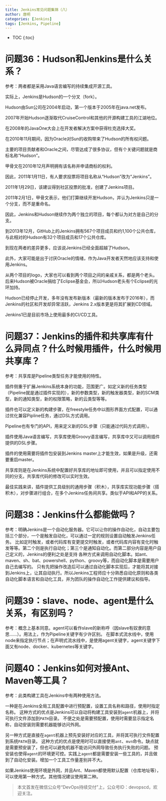 ```yaml
---
title: Jenkins常见问题集锦（八）
author: 唐明
categories: [Jenkins]
tags: [Jenkins, Pipeline]
---
```

* TOC
{:toc}

# 问题36：Hudson和Jenkins是什么关系？

参考：两者都是采用Java语言编写的持续集成开源工具。

实际上，Jenkins是Hudson的一个分叉（fork）。

<!--以上为摘要内容-->

Hudson由Sun公司在2004年启动，第一个版本于2005年在java.net发布。

2007年开始Hudson逐渐取代CruiseControl和其他的开源构建工具的江湖地位。

在2008年的JavaOne大会上在开发者解决方案中获得杜克选择大奖。

在2010年11月期间，因为Oracle对Sun的收购带来了Hudson的所有权问题。

主要的项目贡献者和Oracle之间，尽管达成了很多协议，但有个关键问题就是商标名称“Hudson”。

甲骨文在2010年12月声明拥有该名称并申请商标的权利。

因此，2011年1月11日，有人要求投票将项目名称从“Hudson”改为“Jenkins”。

2011年1月29日，该建议得到社区投票的批准，创建了Jenkins项目。

2011年2月1日，甲骨文表示，他们打算继续开发Hudson，并认为Jenkins只是一个分支，而不是重命名。

因此，Jenkins和Hudson继续作为两个独立的项目，每个都认为对方是自己的分支。

到2013年12月，GitHub上的Jenkins拥有567个项目成员和约1,100个公共仓库，与此相对的Hudson有32个项目成员和17个公共仓库。

到现在两者的差异更多，应该说Jenkins已经全面超越了Hudson。

此外，大家可能是出于讨厌Oracle的情绪，作为Java开发者天然地应该支持和使用Jenkins。

从两个项目的logo，大家也可以看到两个项目之间的亲戚关系，都是两个老头。后来Hudson被Oracle捐给了Eclipse基金会，所以Hudson老头有个Eclipse的光环加持。

Hudson已经停止开发，多年没有发布新版本（最新的版本发布于2016年），而Jenkins的社区和开发却异常活跃，Jenkins 2.x版本更是将其扩展到CD领域。

Jenkins1已是目前市场上使用最多的CI/CD工具。


# 问题37：Jenkins的插件和共享库有什么异同点？什么时候用插件，什么时候用共享库？

参考：共享库是Pipeline类型任务才能使用的特性。

插件侧重于扩展Jenkins系统本身的功能，范围更广。如定义新的任务类型（Pipeline就是通过插件实现的），新的参数类型，新的触发器类型，新的SCM类型，新的通知类型，新的权限策略，新的云类型等等。

插件也可以定义新的构建步骤，在freestyle任务中以图形界面方式配置，可以通过优化兼容Pipline任务，通过DSL方式调用。

Pipeline也有专门的API，用来定义新的DSL步骤（只能通过代码方式调用）。

插件使用Java语言编写，共享库使用Groovy语言编写，共享库中又可以调用插件提供的DSL步骤。

插件的使用需要将插件包安装到Jenkins master上才能生效，如果是升级，还需要重启master。

共享库则是在Jenkins系统中配置好共享库的地址即可使用，并且可以指定使用不同的分支。共享库代码的修改可以实时生效。

最佳实践来讲，插件提供工具级别的通用步骤（积木），共享库实现功能步骤（搭积木），对步骤进行组合，在多个Jenkins任务间共享。类似于API和APP的关系。


# 问题38：Jenkins什么都能做吗？

参考：明确Jenkins是一个自动化服务器。它可以让你的操作自动化，自动主要包括三个部分，一个是触发自动化，可以通过一定的规则设置自动触发Jenkins任务。
比如定时触发，或者代码库有变更提交时触发，或者代码库内容有变化时触发等等。第二个则是执行自动化；第三个是通知自动化。而第二部分内容是用户自己定义的，Jenkins的便利之处是支持
各种方式来调用自动化脚本。如ant、maven、sh、bat、powershell、python、groovy等，而自动化脚本是需要用户自己去编写的。
只有先把操作改造后可以通过自动化脚本实现后，才能将其对接到Jenkins上，让其自动执行。所以Jenkins工程师应十分熟悉自动化原则和各类自动化脚本语言和自动化工具，并为团队的​操作自动化工作提供建议和指导。​

# 问题39：slave、node、agent是什么关系，有区别吗？

参考：概念上基本同意。agent可以看作slave的新称呼（因slave有奴隶的意思……）。用法上，作为Pipeline关键字有少许区别。
在脚本式流水线中，使用node来指定执行节点；在声明式流水线中，是使用agent关键字，agent关键字下面又有node、docker、kubernetes等关键字。

# 问题40：Jenkins如何对接Ant、Maven等工具？

参考：此类构建工具在Jenkins中有两种使用方法。

一种是在Jenkins全局工具配置中进行预配置，设置工具名称和路径，使用时指定名称。
这种方式的优点是Jenkins可以自动将构建工具安装到`agent`机器上，并将可执行文件添加到`PATH`目录。
不便之处是需要预配置，使用时需要显示指定名称，自动安装则需要机器能够访问外网。

另一种方式是直接在`agent`机器上预先安装好对应的工具，并将其可执行文件配置到系统`PATH`目录。
这种方式的优点是使用时可以直接使用`ant`、`mvn`命令。缺点就是需要预安装了，但也可以避免机器不能访问外网导致任务执行失败的问题。
预安装也使得`agent`的环境更可控。实践上`agent`都是需要安装一些工具的，并且做到了自动化安装。增加一个工具工作量差别并不大。

如果Jenkins使用环境是外网，并且Ant、Maven都使用默认配置（仓库地址等），可以使用第一种方式。其他情况建议使用第二种。

>本文首发在微信公众号“DevOps持续交付”上，公众号ID：devopscd，欢迎关注。